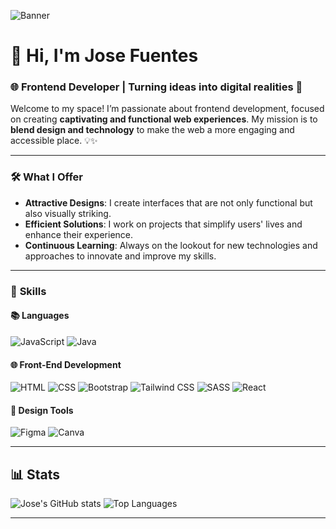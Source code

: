 ![Banner](https://github.com/user-attachments/assets/c620a20a-3b3d-4c7d-8025-74ede5ce4485)

# 👋 **Hi, I'm Jose Fuentes**  
### 🌐 **Frontend Developer** | Turning ideas into digital realities 🚀

Welcome to my space! I’m passionate about frontend development, focused on creating **captivating and functional web experiences**. My mission is to **blend design and technology** to make the web a more engaging and accessible place. 💡✨

---

### 🛠️ **What I Offer**
- **Attractive Designs**: I create interfaces that are not only functional but also visually striking.
- **Efficient Solutions**: I work on projects that simplify users' lives and enhance their experience.
- **Continuous Learning**: Always on the lookout for new technologies and approaches to innovate and improve my skills.

---

### 💼 **Skills**
#### 📚 **Languages**
![JavaScript](https://img.shields.io/badge/JavaScript-F7DF1E?style=flat-square&logo=javascript&logoColor=black) 
![Java](https://img.shields.io/badge/Java-007396?style=flat-square&logo=java&logoColor=white)

#### 🌐 **Front-End Development**
![HTML](https://img.shields.io/badge/HTML5-FF5733?style=flat-square&logo=html5&logoColor=white) 
![CSS](https://img.shields.io/badge/CSS3-005A8E?style=flat-square&logo=css3&logoColor=white) 
![Bootstrap](https://img.shields.io/badge/Bootstrap-7952B3?style=flat-square&logo=bootstrap&logoColor=white) 
![Tailwind CSS](https://img.shields.io/badge/Tailwind%20CSS-06B6D4?style=flat-square&logo=tailwindcss&logoColor=white) 
![SASS](https://img.shields.io/badge/SASS-CC6699?style=flat-square&logo=sass&logoColor=white) 
![React](https://img.shields.io/badge/React-61DAFB?style=flat-square&logo=react&logoColor=black) 

#### 🎨 **Design Tools**
![Figma](https://img.shields.io/badge/Figma-F24E1E?style=flat-square&logo=figma&logoColor=white) 
![Canva](https://img.shields.io/badge/Canva-00C4CC?style=flat-square&logo=canva&logoColor=white)

---

## 📊 **Stats**
![Jose's GitHub stats](https://github-readme-stats.vercel.app/api?username=JoseFuentes-Dev&show_icons=true&theme=radical)
![Top Languages](https://github-readme-stats.vercel.app/api/top-langs/?username=JoseFuentes-Dev&layout=compact&theme=radical)

---
